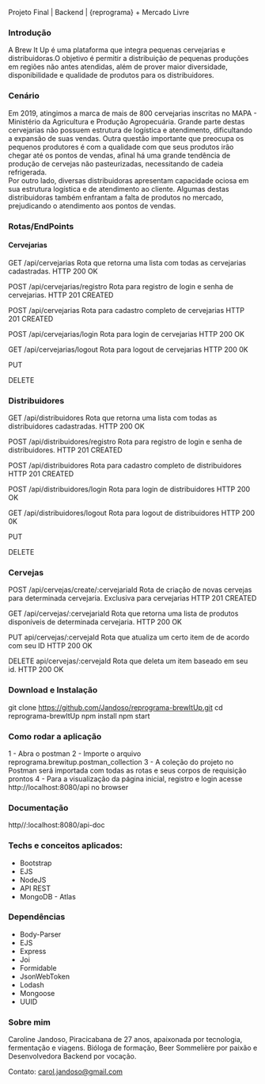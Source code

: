 Projeto Final | Backend | {reprograma} + Mercado Livre 

### Introdução
A Brew It Up é uma plataforma que integra pequenas cervejarias e distribuidoras.O objetivo é permitir a distribuição de pequenas produções em regiões não antes atendidas, além de prover maior diversidade, disponibilidade e qualidade de produtos para os distribuidores.

### Cenário
Em 2019, atingimos a marca de mais de 800 cervejarias inscritas no MAPA - Ministério da Agricultura e Produção Agropecuária. Grande parte destas cervejarias não possuem estrutura de logística e atendimento, dificultando a expansão de suas vendas. Outra questão importante que preocupa os pequenos produtores é com a qualidade com que seus produtos irão chegar até os pontos de vendas, afinal há uma grande tendência de produção de cervejas não pasteurizadas, necessitando de cadeia refrigerada. </br>
Por outro lado, diversas distribuidoras apresentam capacidade ociosa em sua estrutura logística e de atendimento ao cliente. Algumas destas distribuidoras também enfrantam a falta de produtos no mercado, prejudicando o atendimento aos pontos de vendas. 

### Rotas/EndPoints

#### Cervejarias

GET /api/cervejarias Rota que retorna uma lista com todas as cervejarias cadastradas. HTTP 200 OK 

POST /api/cervejarias/registro Rota para registro de login e senha de cervejarias. HTTP 201 CREATED 

POST /api/cervejarias Rota para cadastro completo de cervejarias HTTP 201 CREATED

POST /api/cervejarias/login Rota para login de cervejarias HTTP 200 OK

GET /api/cervejarias/logout Rota para logout de cervejarias HTTP 200 0K

PUT

DELETE

### Distribuidores

GET /api/distribuidores Rota que retorna uma lista com todas as distribuidores cadastradas. HTTP 200 OK 

POST /api/distribuidores/registro Rota para registro de login e senha de distribuidores. HTTP 201 CREATED 

POST /api/distribuidores Rota para cadastro completo de distribuidores HTTP 201 CREATED

POST /api/distribuidores/login Rota para login de distribuidores HTTP 200 OK

GET /api/distribuidores/logout Rota para logout de distribuidores HTTP 200 0K

PUT

DELETE

### Cervejas

POST /api/cervejas/create/:cervejariaId Rota de criação de novas cervejas para determinada cervejaria. Exclusiva para cervejarias HTTP 201 CREATED

GET /api/cervejas/:cervejariaId Rota que retorna uma lista de produtos disponíveis de determinada cervejaria. HTTP 200 OK

PUT api/cervejas/:cervejaId Rota que atualiza um certo item de de acordo com seu ID HTTP 200 OK

DELETE api/cervejas/:cervejaId Rota que deleta um item baseado em seu id. HTTP 200 OK

### Download e Instalação
git clone https://github.com/Jandoso/reprograma-brewItUp.git
cd reprograma-brewItUp
npm install
npm start

### Como rodar a aplicação
1 - Abra o postman
2 - Importe o arquivo reprograma.brewitup.postman_collection
3 - A coleção do projeto no Postman será importada com todas as rotas e seus corpos de requisição prontos
4 - Para a visualização da página inicial, registro e login acesse http://localhost:8080/api no browser

### Documentação
http//:localhost:8080/api-doc

### Techs e conceitos aplicados: 
- Bootstrap
- EJS
- NodeJS
- API REST
- MongoDB - Atlas

### Dependências
- Body-Parser
- EJS
- Express
- Joi
- Formidable
- JsonWebToken
- Lodash
- Mongoose 
- UUID

### Sobre mim
Caroline Jandoso, Piracicabana de 27 anos, apaixonada por tecnologia, fermentação e viagens. Bióloga de formação, Beer Sommelière por paixão e Desenvolvedora Backend por vocação. 

Contato: carol.jandoso@gmail.com
